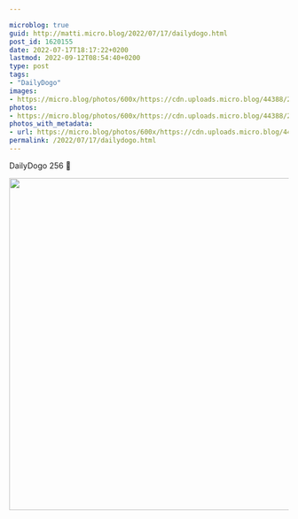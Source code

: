 ```yaml
---

microblog: true
guid: http://matti.micro.blog/2022/07/17/dailydogo.html
post_id: 1620155
date: 2022-07-17T18:17:22+0200
lastmod: 2022-09-12T08:54:40+0200
type: post
tags:
- "DailyDogo"
images:
- https://micro.blog/photos/600x/https://cdn.uploads.micro.blog/44388/2022/26a184a6f0.jpg
photos:
- https://micro.blog/photos/600x/https://cdn.uploads.micro.blog/44388/2022/26a184a6f0.jpg
photos_with_metadata:
- url: https://micro.blog/photos/600x/https://cdn.uploads.micro.blog/44388/2022/26a184a6f0.jpg
permalink: /2022/07/17/dailydogo.html
---
```

DailyDogo 256 🐶

<img src="/media/uploads/2022/26a184a6f0.jpg" width="600" height="600" alt="" />

